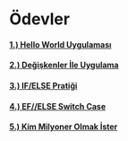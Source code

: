 # Ödevler

#### [1.) Hello World Uygulaması](https://choosealicense.com/licenses/mit/)
#### [2.) Değişkenler İle Uygulama](https://choosealicense.com/licenses/mit/)
#### [3.) IF/ELSE Pratiği ](https://choosealicense.com/licenses/mit/)
#### [4.) EF//ELSE Switch Case](https://choosealicense.com/licenses/mit/)
#### [5.) Kim Milyoner Olmak İster](https://choosealicense.com/licenses/mit/)
